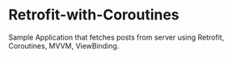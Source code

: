 # Retrofit-with-Coroutines
Sample Application that fetches posts from server using Retrofit, Coroutines, MVVM, ViewBinding.
